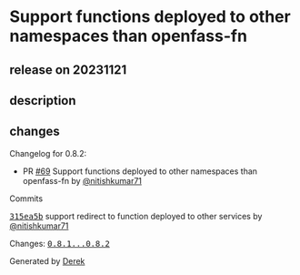 # Support functions deployed to other namespaces than openfass-fn

## release on 20231121

## description

## changes

Changelog for 0.8.2:

* PR <a class="issue-link js-issue-link" data-error-text="Failed to load title" data-id="1961080787" data-permission-text="Title is private" data-url="https://github.com/openfaas/ingress-operator/issues/69" data-hovercard-type="pull_request" data-hovercard-url="/openfaas/ingress-operator/pull/69/hovercard" href="https://github.com/openfaas/ingress-operator/pull/69">#69</a> Support functions deployed to other namespaces than openfass-fn by <a class="user-mention notranslate" data-hovercard-type="user" data-hovercard-url="/users/nitishkumar71/hovercard" data-octo-click="hovercard-link-click" data-octo-dimensions="link_type:self" href="https://github.com/nitishkumar71">@nitishkumar71</a>

Commits

<a class="commit-link" data-hovercard-type="commit" data-hovercard-url="https://github.com/openfaas/ingress-operator/commit/315ea5b88266adea587d3384140fe0cbb29ec47a/hovercard" href="https://github.com/openfaas/ingress-operator/commit/315ea5b88266adea587d3384140fe0cbb29ec47a"><tt>315ea5b</tt></a> support redirect to function deployed to other services by <a class="user-mention notranslate" data-hovercard-type="user" data-hovercard-url="/users/nitishkumar71/hovercard" data-octo-click="hovercard-link-click" data-octo-dimensions="link_type:self" href="https://github.com/nitishkumar71">@nitishkumar71</a>

Changes: <a class="commit-link" href="https://github.com/openfaas/ingress-operator/compare/0.8.1...0.8.2"><tt>0.8.1...0.8.2</tt></a>

Generated by <a href="https://github.com/alexellis/derek/">Derek</a>

